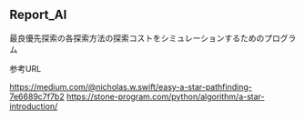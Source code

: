 ## Report_AI

最良優先探索の各探索方法の探索コストをシミュレーションするためのプログラム


参考URL


https://medium.com/@nicholas.w.swift/easy-a-star-pathfinding-7e6689c7f7b2
https://stone-program.com/python/algorithm/a-star-introduction/
